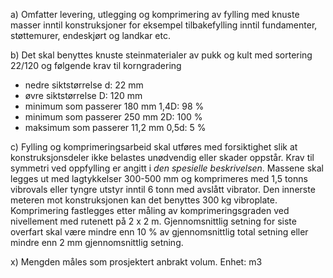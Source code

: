 a) Omfatter levering, utlegging og komprimering av fylling med knuste masser inntil konstruksjoner for eksempel tilbakefylling inntil fundamenter, støttemurer, endeskjørt og landkar etc.

b) Det skal benyttes knuste steinmaterialer av pukk og kult med sortering 22/120 og følgende krav til korngradering
-  nedre siktstørrelse d: 22 mm
-  øvre siktstørrelse D: 120 mm
-  minimum som passerer 180 mm 1,4D:  98 %
-  minimum som passerer 250 mm 2D:  100 %
-  maksimum som passerer 11,2 mm 0,5d:  5 %

c) Fylling og komprimeringsarbeid skal utføres med forsiktighet slik at konstruksjonsdeler ikke belastes unødvendig eller skader oppstår. Krav til symmetri ved oppfylling er angitt i *den spesielle beskrivelsen*. Massene skal legges ut med lagtykkelser 300-500 mm og komprimeres med 1,5 tonns vibrovals eller tyngre utstyr inntil 6 tonn med avslått vibrator. Den innerste meteren mot konstruksjonen kan det benyttes 300 kg vibroplate. Komprimering fastlegges etter måling av komprimeringsgraden ved nivellement med rutenett på 2 x 2 m. Gjennomsnittlig setning for siste overfart skal være mindre enn 10 % av gjennomsnittlig total setning eller mindre enn 2 mm gjennomsnittlig setning.

x) Mengden måles som prosjektert anbrakt volum. Enhet: m3

